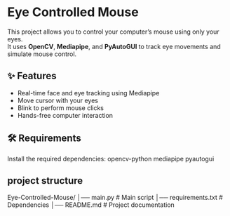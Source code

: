 # Eye Controlled Mouse  

This project allows you to control your computer’s mouse using only your eyes.  
It uses **OpenCV**, **Mediapipe**, and **PyAutoGUI** to track eye movements and simulate mouse control.  

## ✨ Features  
- Real-time face and eye tracking using Mediapipe  
- Move cursor with your eyes  
- Blink to perform mouse clicks  
- Hands-free computer interaction  

## 🛠️ Requirements  
Install the required dependencies: 
opencv-python
mediapipe
pyautogui

## project structure
Eye-Controlled-Mouse/
│── main.py           # Main script
│── requirements.txt  # Dependencies
│── README.md         # Project documentation

